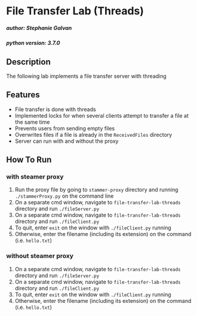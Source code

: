 # File Transfer Lab (Threads)

##### author: Stephanie Galvan
##### python version: 3.7.0

## Description

The following lab implements a file transfer server with threading

## Features

* File transfer is done with threads
* Implemented locks for when several clients attempt to transfer a file at the same time
* Prevents users from sending empty files
* Overwrites files if a file is already in the `ReceivedFiles` directory
* Server can run with and without the proxy

## How To Run

### with steamer proxy

1. Run the proxy file by going to `stammer-proxy` directory and running `./stammerProxy.py` on the command line
2. On a separate cmd window, navigate to `file-transfer-lab-threads` directory and run `./fileServer.py`
3. On a separate cmd window, navigate to `file-transfer-lab-threads` directory and run `./fileClient.py`
4. To quit, enter `exit` on the window with `./fileClient.py` running
5. Otherwise, enter the filename (including its extension) on the command (i.e. `hello.txt`)

### without steamer proxy

1. On a separate cmd window, navigate to `file-transfer-lab-threads` directory and run `./fileServer.py`
2. On a separate cmd window, navigate to `file-transfer-lab-threads` directory and run `./fileClient.py`
3. To quit, enter `exit` on the window with `./fileClient.py` running
4. Otherwise, enter the filename (including its extension) on the command (i.e. `hello.txt`)